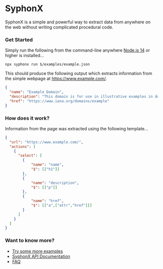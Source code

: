 # SyphonX

SyphonX is a simple and powerful way to extract data from anywhere on the web without writing complicated procedural code.

### Get Started

Simply run the following from the command-line anywhere [Node.js 14](https://nodejs.org/) or higher is installed...

```
npx syphonx run $/examples/example.json
```

This should produce the following output which extracts information from the simple webpage at https://www.example.com/.
```json
{
  "name": "Example Domain",
  "description": "This domain is for use in illustrative examples in documents. You may use this\ndomain in literature without prior coordination or asking for permission.\nMore information...",
  "href": "https://www.iana.org/domains/example"
}
```

### How does it work?

Information from the page was extracted using the following template...
```json
{
  "url": "https://www.example.com/",
  "actions": [
    {
      "select": [
        {
            "name": "name",
            "$": [["h1"]]
        },
        {
            "name": "description",
            "$": [["p"]]
        },
        {
            "name": "href",
            "$": [["a",["attr","href"]]]
        }
      ]
    }
  ]
}
```


### Want to know more?
* [Try some more examples](documentation/install.md)
* [SyphonX API Documentation](documentation/overview.md)
* [FAQ](documentation/faq.md)
